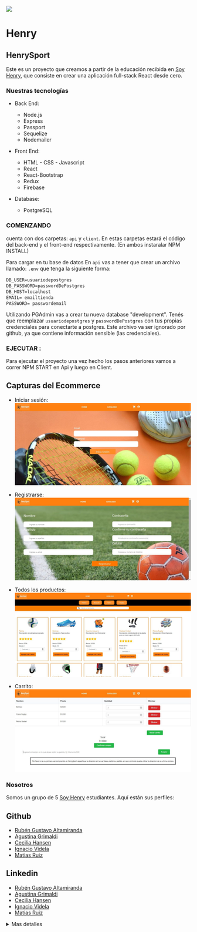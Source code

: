 <p align='left'>
    <img src='https://static.wixstatic.com/media/85087f_0d84cbeaeb824fca8f7ff18d7c9eaafd~mv2.png/v1/fill/w_160,h_30,al_c,q_85,usm_0.66_1.00_0.01/Logo_completo_Color_1PNG.webp' </img>
</p>

# Henry

## HenrySport
Este es un proyecto que creamos a partir de la educación recibida en [Soy Henry](https://www.soyhenry.com/), que consiste en crear una aplicación full-stack React desde cero.

### Nuestras tecnologías

- Back End:
    + Node.js
    + Express
    + Passport
    + Sequelize
    + Nodemailer

- Front End:
    + HTML - CSS - Javascript
    + React
    + React-Bootstrap
    + Redux
    + Firebase

- Database: 
    + PostgreSQL

### COMENZANDO

cuenta con dos carpetas: `api` y `client`. En estas carpetas estará el código del back-end y el front-end respectivamente. (En ambos instaralar NPM INSTALL)

Para cargar en tu base de datos En `api` vas a tener que crear un archivo llamado: `.env` que tenga la siguiente forma:

```
DB_USER=usuariodepostgres
DB_PASSWORD=passwordDePostgres
DB_HOST=localhost
EMAIL= emailtienda 
PASSWORD= passwordemail
```
Utilizando PGAdmin vas a crear tu nueva database "development".
Tenés que reemplazar `usuariodepostgres` y `passwordDePostgres` con tus propias credenciales para conectarte a postgres. Este archivo va ser ignorado por github, ya que contiene información sensible (las credenciales).


### EJECUTAR :
 
 Para ejecutar el proyecto una vez hecho los pasos anteriores vamos a correr NPM START en Api y luego en Client.


## Capturas del Ecommerce
 - Iniciar sesión: 
 ![alt text](./readmeImages/0.jpeg "Inicio de sesión")

 - Registrarse:
![alt text](./readmeImages/3.jpeg "Registrarse")

- Todos los productos:
![alt text](./readmeImages/2.jpeg "Productos")

 - Carrito:
![alt text](./readmeImages/1.jpeg "Carrito")

### Nosotros
Somos un grupo de 5 [Soy Henry](https://www.soyhenry.com/) estudiantes. Aquí están sus perfiles: 

## Github
- [Rubén Gustavo Altamiranda](https://github.com/ioogustavo)
- [Agustina Grimaldi](https://github.com/AgusGrimaldi)
- [Cecilia Hansen](https://github.com/cecihansen)
- [Ignacio Videla](https://github.com/ignaciovid)
- [Matias Ruiz](https://github.com/matiasruizmdz)

## Linkedin
- [Rubén Gustavo Altamiranda](https://www.linkedin.com/in/gustavoaltamiranda/)
- [Agustina Grimaldi](https://www.linkedin.com/in/agustina-belen-grimaldi-b214301b3/)
- [Cecilia Hansen](https://www.linkedin.com/in/hansen-cecilia/)
- [Ignacio Videla](https://www.linkedin.com/in/ignacio-videla-7b00711b3/)
- [Matias Ruiz](https://www.linkedin.com/in/matias-ruiz-mdz/)







<details><summary>Mas detalles</summary>
<p>
#### Requerimientos

La aplicación del e-commerce va a contar con los siguientes requerimientos:

#### Usuarios no Autenticados

Un Visitante anónimo debería poder navegar tu e-commerce, ver y buscar productos.

###### Como un Guest yo quiero...

- PRODUCTOS:
    + ...ver la lista completa de productos (catálogo), para ver todo lo disponible para comprar.
    + ...refinar el listado por categorías, para poder ver los items en los que estoy interesado.
    + ...buscas productos, para poder encontrar rápido los productos que quiero comprar.
    + ...ver los detalles de un producto individual (incluida las fotos, descripciones, reviews, etc...), asi puede determinar si quiero ese producto o no.
    
- CARRITO:
    + ...poder agregar items a mi carrito de compras desde el listado o desde a página de detalles de un producto, para poder comprarlos despues.
    + ...sacar items de mi carrito, en caso que decida no quererlos.
    + ...editar cantidades de los items de mi carrito, en caso que quiera mas o menos cantidad de un item en particular.
    + ...refrescar la página, o irme y volver, y todavía tener mi carrito de compras (sin haberme creado una cuenta). (Podés usar sessionStorage, localStorage, cookies, o JWT).
    + ...poder crearme una cuenta, loguearme y seguir editando ese mismo carrito, asi no pierdo los items seleccionados.
- CHECKOUT:
    + ...poder comprar todos los items de un mi carrito.
    + ...especificar una dirección de envio y un email cuando hago el checkout, asi me envien la compra a lugar que dije.
    + ...recibir un email de confirmación que hice la compra.
    + ...recibir un email de notificación cuando la orden fue despachada.
- GESTION DE CUENTA:
    + ...poder crear una cuenta, asi puede hacer otras cosas como dejar un review.
    + ...poder logearme usando Google o Github, para no tener que acordarme de un password nuevo.

##### Usuarios Autenticados

Los usuarios que hayan creado su cuenta, podrán hacer todo lo que puede hacer un usuario guest y además:

##### Como un Usuario Autenticado yo quiero...

- GESTION DE CUENTA:
    + ...poder desloguearme, asi nadie más pueda usar mi sesión.
    + ...ver el historial de ordenes previas, asi puede reever las ordenes que hice en el pasado.
    + ...ver los detalles de una orden que hice en el pasado, incluyendo:
        * Los items comprados, con sus cantidades.
        * Links a la página del producto comprado.
        * Fecha y hora de la compra.
- REVIEWS:
    + ...poder dejar reviews a los productos, que incluyan texto y un sistema de cinco estrellas.

#### Admin

Los usuarios administradores pueden manejar el sitio, los productos que se listan y los items que están disponibles.

##### Como un administrador yo quiero...

- GESTION DE PRODUCTOS:
    + ...poder crear y editar productos, con nombre, descripción, precio y uno o más fotos, tal que los visitantes puedan ver la última información de lo que se vende.
    + ...poder crear categorías, para que los usuarios puedan filtrar los items.
    + ...poder agregar o sacar categorías de los items (los items deben poder aceptar múltiples categorías).
    + ...gestionar la disponibilidad de un item. (un item que no esta disponible, no deberá estar listado en la página, pero su detalle debe seguir siendo accesible desde el historial de compras o con su URL, pero debe mencionar que el item no está disponible).

- GESTION DE ORDENES:
    + ...poder ver una lista de todas las ordenes, para poder ver y revisar las ordener.
    + ...poder filtrar as ordenes por su estado (creada, procesando, cancelada, completa).
    + ver los detalles de una orden específica, asi puedo revisarla y actualizar su estado.
    + ...poder cambiar el estado de una orden (creada => procesando, procesando => cancelada || completa).

- GESTION DE USUARIOS:
    + ...poder hacer que un usuario se convierta en admin.
    + ...borrar a un usuario, asi no puedan logearse más.
    + ...forzar una password reset para un usuario.

</p>
</details>
